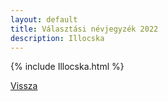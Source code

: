 ```yaml
---
layout: default
title: Választási névjegyzék 2022
description: Illocska
---
```


{% include Illocska.html %}

[Vissza](./)